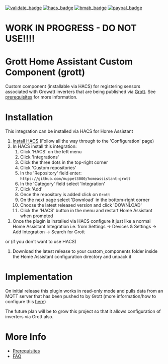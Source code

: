 [![validate_badge](https://github.com/muppet3000/homeassistant-grott/actions/workflows/validate.yml/badge.svg)](https://github.com/muppet3000/homeassistant-grott/actions)
[![hacs_badge](https://img.shields.io/badge/HACS-Custom-41BDF5.svg?logo=homeassistantcommunitystore)](https://github.com/hacs/integration)
[![bmab_badge](https://img.shields.io/badge/Buy_Me-A_Beer-FFDD00.svg?logo=buymeacoffee)](https://www.buymeacoffee.com/muppet3000)
[![paypal_badge](https://img.shields.io/badge/PayPal-Beer_Fund-blue.svg?&logo=paypal)](https://www.paypal.com/paypalme/muppet3000)

# WORK IN PROGRESS - DO NOT USE!!!!

# Grott Home Assistant Custom Component (grott)
Custom component (installable via HACS) for registering sensors associated with Growatt inverters that are being published via [Grott](https://github.com/johanmeijer/grott).
See [prerequisites](docs/prerequisites.md) for more information.

# Installation
This integration can be installed via HACS for Home Assistant
1. [Install HACS](https://hacs.xyz/docs/setup/prerequisites) (Follow all the way through to the 'Configuration' page)
1. In HACS install this integration:
    1. Click 'HACS' on the left menu
    1. Click 'Integrations'
    1. Click the three dots in the top-right corner
    1. Click 'Custom repositories'
    1. In the 'Repository' field enter: `https://github.com/muppet3000/homeassistant-grott`
    1. In the 'Category' field select 'Integration'
    1. Click 'Add'
    1. Once the repository is added click on `Grott`
    1. On the next page select 'Download' in the bottom-right corner
    1. Choose the latest released version and click 'DOWNLOAD'
    1. Click the 'HACS' button in the menu and restart Home Assistant when prompted
    <!-- THIS WILL WORK WHEN IT'S IN THE DEFAULT REPOS
    1. Click 'Explore & Download Repositories'
    1. Search for 'Grott' & click it
    1. Click 'Download' and follow on-screen instructions
    -->
1. Once the plugin is installed via HACS configure it just like a normal Home Assistant Integration i.e. from Settings -> Devices & Settings -> Add Integration -> Search for Grott

or (if you don't want to use HACS)

1. Download the latest release to your custom_components folder inside the Home Assistant configuration directory and unpack it

# Implementation
On initial release this plugin works in read-only mode and pulls data from an MQTT server that has been pushed to by Grott (more information/how to configure this [here](docs/prerequisites.md))

The future plan will be to grow this project so that it allows configuration of inverters via Grott also.

# More Info
- [Prerequisites](docs/prerequisites.md)
- [FAQ](docs/FAQ.md)
